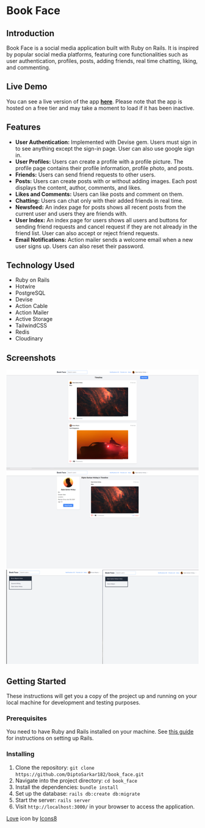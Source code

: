 # Book Face

## Introduction

Book Face is a social media application built with Ruby on Rails. It is inspired by popular social media platforms, 
featuring core functionalities such as user authentication, profiles, posts, 
adding friends, real time chatting, liking, and commenting.

## Live Demo

You can see a live version of the app **[here](https://book-face.onrender.com)**.
Please note that the app is hosted on a free tier and may take a moment to load if it has been inactive.

## Features

- **User Authentication:** Implemented with Devise gem. Users must sign in to see anything except the sign-in page.
User can also use google sign in.
- **User Profiles:** Users can create a profile with a profile picture. The profile page contains their profile 
information, profile photo, and posts.
- **Friends:** Users can send friend requests to other users.
- **Posts:** Users can create posts with or without adding images. Each post displays the content, author, comments, and likes.
- **Likes and Comments:** Users can like posts and comment on them.
- **Chatting:** Users can chat only with their added friends in real time.
- **Newsfeed:** An index page for posts shows all recent posts from the current user and users they are friends with.
- **User Index:** An index page for users shows all users and buttons for sending friend requests and cancel 
request if they are not already in the friend list. User can also accept or reject friend requests.
- **Email Notifications:** Action mailer sends a welcome email when a new user signs up. Users can also reset their 
password.

## Technology Used
- Ruby on Rails
- Hotwire
- PostgreSQL
- Devise
- Action Cable
- Action Mailer
- Active Storage
- TailwindCSS
- Redis
- Cloudinary

## Screenshots

![SS1](./app/assets/images/ss1.PNG)
![SS2](./app/assets/images/ss2.PNG)
![GIF1](./app/assets/images/chatting_gif.gif)


## Getting Started

These instructions will get you a copy of the project up and running on your local machine for development and testing purposes.

### Prerequisites

You need to have Ruby and Rails installed on your machine. See [this guide](https://guides.rubyonrails.org/getting_started.html#creating-a-new-rails-project-installing-rails) for instructions on setting up Rails.

### Installing

1. Clone the repository: `git clone https://github.com/DiptoSarkar182/book_face.git`
2. Navigate into the project directory: `cd book_face`
3. Install the dependencies: `bundle install`
4. Set up the database: `rails db:create db:migrate`
5. Start the server: `rails server`
6. Visit `http://localhost:3000/` in your browser to access the application.

<a target="_blank" href="https://icons8.com/icon/37975/love">Love</a> icon by <a target="_blank" href="https://icons8.com">Icons8</a>